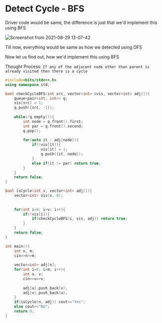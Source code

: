 # Detect Cycle - BFS

Driver code would be same, the difference is just that we'd implement this using BFS

![Screenshot from 2021-08-29 13-07-42](https://user-images.githubusercontent.com/42698268/131242624-8aec3194-591e-47fc-a2d9-d4b966e352d1.png)

Till now, everything would be same as how we detected using DFS

Now let us find out, how we'd implement this using BFS

Thought Process: ``` If any of the adjacent node other than parent is already visited then there is a cycle ```

```cpp
#include<bits/stdc++.h>
using namespace std;

bool checkCycleBFS(int src, vector<int> &vis, vector<int> adj[]){
    queue<pair<int, int>> q;
    vis[src] = 1;
    q.push({src, -1});
    
    while(!q.empty()){
        int node = q.front().first;
        int par = q.front().second;
        q.pop();
        
        for(auto it : adj[node]){
            if(!vis[it]){
                vis[it] = 1;
                q.push({it, node});
            }
            else if(it != par) return true;
        }
    }
    return false;
}

bool isCycle(int v, vector<int> adj[]){
    vector<int> vis(v, 0);
    
    
    for(int i=0; i<v; i++){
        if(!vis[i]){
            if(checkCycleBFS(i, vis, adj)) return true;
        }
    }
    return false;
}

int main(){
    int n, m;
    cin>>n>>m;
    
    vector<int> adj[n];
    for(int i=0; i<m; i++){
        int u, v;
        cin>>u>>v;
        
        adj[u].push_back(v);
        adj[v].push_back(u);
    }
    if(isCycle(n, adj)) cout<<"Yes";
    else cout<<"No";
    return 0;
}
```
